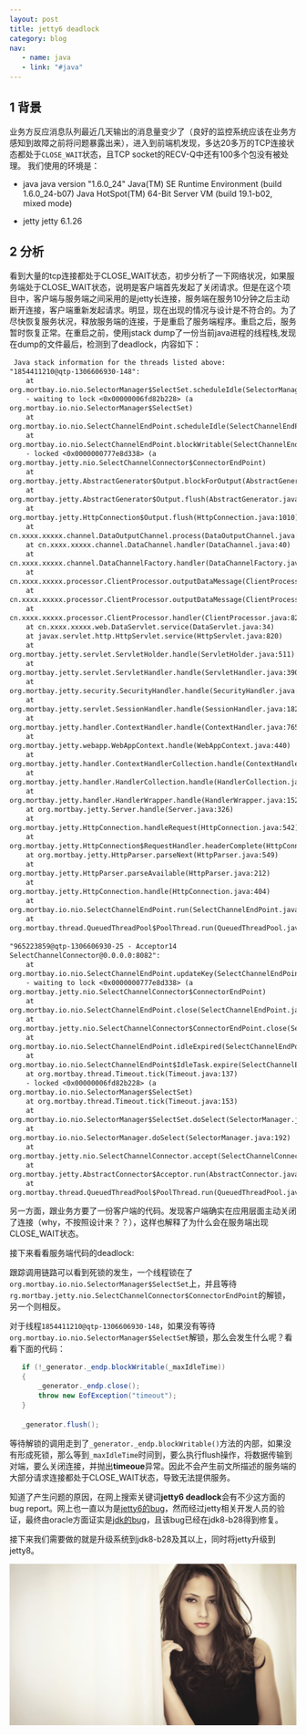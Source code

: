 ```yaml
---
layout: post
title: jetty6 deadlock
category: blog
nav:
   - name: java
   - link: "#java"
---
```


## 1 背景
业务方反应消息队列最近几天输出的消息量变少了（良好的监控系统应该在业务方感知到故障之前将问题暴露出来），进入到前端机发现，多达20多万的TCP连接状态都处于`CLOSE_WAIT`状态，且TCP socket的RECV-Q中还有100多个包没有被处理。
我们使用的环境是：

+ java
  java version "1.6.0_24"
  Java(TM) SE Runtime Environment (build 1.6.0_24-b07)<!-- more -->
  Java HotSpot(TM) 64-Bit Server VM (build 19.1-b02, mixed mode)

+ jetty
  jetty 6.1.26

## 2 分析
看到大量的tcp连接都处于CLOSE_WAIT状态，初步分析了一下网络状况，如果服务端处于CLOSE_WAIT状态，说明是客户端首先发起了关闭请求。但是在这个项目中，客户端与服务端之间采用的是jetty长连接，服务端在服务10分钟之后主动断开连接，客户端重新发起请求。明显，现在出现的情况与设计是不符合的。为了尽快恢复服务状况，释放服务端的连接，于是重启了服务端程序。重启之后，服务暂时恢复正常。在重启之前，使用jstack dump了一份当前java进程的线程栈,发现在dump的文件最后，检测到了deadlock，内容如下：

```
 Java stack information for the threads listed above:
"1854411210@qtp-1306606930-148":
	at org.mortbay.io.nio.SelectorManager$SelectSet.scheduleIdle(SelectorManager.java:795)
	- waiting to lock <0x00000006fd82b228> (a org.mortbay.io.nio.SelectorManager$SelectSet)
	at org.mortbay.io.nio.SelectChannelEndPoint.scheduleIdle(SelectChannelEndPoint.java:159)
	at org.mortbay.io.nio.SelectChannelEndPoint.blockWritable(SelectChannelEndPoint.java:293)
	- locked <0x0000000777e8d338> (a org.mortbay.jetty.nio.SelectChannelConnector$ConnectorEndPoint)
	at org.mortbay.jetty.AbstractGenerator$Output.blockForOutput(AbstractGenerator.java:544)
	at org.mortbay.jetty.AbstractGenerator$Output.flush(AbstractGenerator.java:571)
	at org.mortbay.jetty.HttpConnection$Output.flush(HttpConnection.java:1010)
	at cn.xxxx.xxxxx.channel.DataOutputChannel.process(DataOutputChannel.java:23)
	at cn.xxxx.xxxxx.channel.DataChannel.handler(DataChannel.java:40)
	at cn.xxxx.xxxxx.channel.DataChannelFactory.handler(DataChannelFactory.java:27)
	at cn.xxxx.xxxxx.processor.ClientProcessor.outputDataMessage(ClientProcessor.java:287)
	at cn.xxxx.xxxxx.processor.ClientProcessor.outputDataMessage(ClientProcessor.java:259)
	at cn.xxxx.xxxxx.processor.ClientProcessor.handler(ClientProcessor.java:82)
	at cn.xxxx.xxxxx.web.DataServlet.service(DataServlet.java:34)
	at javax.servlet.http.HttpServlet.service(HttpServlet.java:820)
	at org.mortbay.jetty.servlet.ServletHolder.handle(ServletHolder.java:511)
	at org.mortbay.jetty.servlet.ServletHandler.handle(ServletHandler.java:390)
	at org.mortbay.jetty.security.SecurityHandler.handle(SecurityHandler.java:216)
	at org.mortbay.jetty.servlet.SessionHandler.handle(SessionHandler.java:182)
	at org.mortbay.jetty.handler.ContextHandler.handle(ContextHandler.java:765)
	at org.mortbay.jetty.webapp.WebAppContext.handle(WebAppContext.java:440)
	at org.mortbay.jetty.handler.ContextHandlerCollection.handle(ContextHandlerCollection.java:230)
	at org.mortbay.jetty.handler.HandlerCollection.handle(HandlerCollection.java:114)
	at org.mortbay.jetty.handler.HandlerWrapper.handle(HandlerWrapper.java:152)
	at org.mortbay.jetty.Server.handle(Server.java:326)
	at org.mortbay.jetty.HttpConnection.handleRequest(HttpConnection.java:542)
	at org.mortbay.jetty.HttpConnection$RequestHandler.headerComplete(HttpConnection.java:926)
	at org.mortbay.jetty.HttpParser.parseNext(HttpParser.java:549)
	at org.mortbay.jetty.HttpParser.parseAvailable(HttpParser.java:212)
	at org.mortbay.jetty.HttpConnection.handle(HttpConnection.java:404)
	at org.mortbay.io.nio.SelectChannelEndPoint.run(SelectChannelEndPoint.java:410)
	at org.mortbay.thread.QueuedThreadPool$PoolThread.run(QueuedThreadPool.java:582)

"965223859@qtp-1306606930-25 - Acceptor14 SelectChannelConnector@0.0.0.0:8082":
	at org.mortbay.io.nio.SelectChannelEndPoint.updateKey(SelectChannelEndPoint.java:322)
	- waiting to lock <0x0000000777e8d338> (a org.mortbay.jetty.nio.SelectChannelConnector$ConnectorEndPoint)
	at org.mortbay.io.nio.SelectChannelEndPoint.close(SelectChannelEndPoint.java:456)
	at org.mortbay.jetty.nio.SelectChannelConnector$ConnectorEndPoint.close(SelectChannelConnector.java:362)
	at org.mortbay.io.nio.SelectChannelEndPoint.idleExpired(SelectChannelEndPoint.java:174)
	at org.mortbay.io.nio.SelectChannelEndPoint$IdleTask.expire(SelectChannelEndPoint.java:489)
	at org.mortbay.thread.Timeout.tick(Timeout.java:137)
	- locked <0x00000006fd82b228> (a org.mortbay.io.nio.SelectorManager$SelectSet)
	at org.mortbay.thread.Timeout.tick(Timeout.java:153)
	at org.mortbay.io.nio.SelectorManager$SelectSet.doSelect(SelectorManager.java:762)
	at org.mortbay.io.nio.SelectorManager.doSelect(SelectorManager.java:192)
	at org.mortbay.jetty.nio.SelectChannelConnector.accept(SelectChannelConnector.java:124)
	at org.mortbay.jetty.AbstractConnector$Acceptor.run(AbstractConnector.java:708)
	at org.mortbay.thread.QueuedThreadPool$PoolThread.run(QueuedThreadPool.java:582)
```

另一方面，跟业务方要了一份客户端的代码。发现客户端确实在应用层面主动关闭了连接（why，不按照设计来？？），这样也解释了为什么会在服务端出现CLOSE_WAIT状态。

接下来看看服务端代码的deadlock:

跟踪调用链路可以看到死锁的发生，一个线程锁在了`org.mortbay.io.nio.SelectorManager$SelectSet`上，并且等待`rg.mortbay.jetty.nio.SelectChannelConnector$ConnectorEndPoint`的解锁，另一个则相反。

对于线程`1854411210@qtp-1306606930-148`，如果没有等待`org.mortbay.io.nio.SelectorManager$SelectSet`解锁，那么会发生什么呢？看看下面的代码：

```java
   if (!_generator._endp.blockWritable(_maxIdleTime))
   {
       _generator._endp.close();
       throw new EofException("timeout");
   }
                
   _generator.flush();
```

等待解锁的调用走到了`_generator._endp.blockWritable()`方法的内部，如果没有形成死锁，那么等到`_maxIdleTime`时间到，要么执行flush操作，将数据传输到对端，要么关闭连接，并抛出**timeoue**异常。因此不会产生前文所描述的服务端的大部分请求连接都处于CLOSE_WAIT状态，导致无法提供服务。

知道了产生问题的原因，在网上搜索关键词**jetty6 deadlock**会有不少这方面的bug report。网上也一直以为是[jetty6的bug](https://bugs.eclipse.org/bugs/show_bug.cgi?id=357318)，然而经过jetty相关开发人员的验证，最终由oracle方面证实是[jdk的bug](http://bugs.java.com/bugdatabase/view_bug.do?bug_id=7130796)，且该bug已经在jdk8-b28得到修复。

接下来我们需要做的就是升级系统到jdk8-b28及其以上，同时将jetty升级到jetty8。

![deadlock](/images/jettydeadlock/jettydeadlock.jpg)
